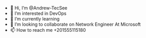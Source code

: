 - 👋 Hi, I’m @Andrew-TecSee
- 👀 I’m interested in DevOps
- 🌱 I’m currently learning 
- 💞️ I’m looking to collaborate on Network Engineer At Microsoft
- 📫 How to reach me +201555115180

<!---
Andrew-TecSee/Andrew-TecSee is a ✨ special ✨ repository because its `README.md` (this file) appears on your GitHub profile.
You can click the Preview link to take a look at your changes.
--->
